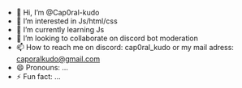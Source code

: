 - 👋 Hi, I’m @Cap0ral-kudo
- 👀 I’m interested in Js/html/css
- 🌱 I’m currently learning Js
- 💞️ I’m looking to collaborate on discord bot moderation
- 📫 How to reach me on discord: cap0ral_kudo or my mail adress: caporalkudo@gmail.com
- 😄 Pronouns: ...
- ⚡ Fun fact: ...

<!---
Cap0ral-kudo/Cap0ral-kudo is a ✨ special ✨ repository because its `README.md` (this file) appears on your GitHub profile.
You can click the Preview link to take a look at your changes.
--->
